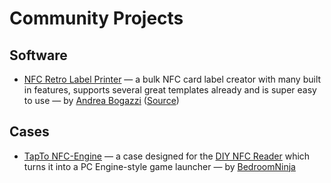 # Community Projects

## Software

- [NFC Retro Label Printer](https://nfc-retro-label-printer.netlify.app/) &mdash; a bulk NFC card label creator with many built in features, supports several great templates already and is super easy to use &mdash; by [Andrea Bogazzi](https://github.com/asturur) ([Source](https://github.com/asturur/nfc-retro-label-printer))

## Cases

- [TapTo NFC-Engine](https://www.printables.com/model/719567-tapto-nfc-engine) &mdash; a case designed for the [DIY NFC Reader](/docs/diyreader.md) which turns it into a PC Engine-style game launcher &mdash; by [BedroomNinja](https://www.printables.com/@bedroom_ninj_1665215)
